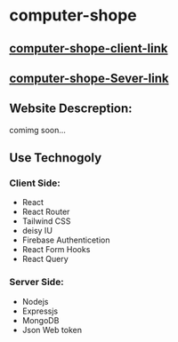 # **computer-shope**

## [computer-shope-client-link](https://computer-shope-9d005.web.app/)

## [computer-shope-Sever-link](https://task-management-stride-server.onrender.com/)

## Website Descreption:

comimg soon...

## **Use Technogoly**

### Client Side:

- React
- React Router
- Tailwind CSS
- deisy IU
- Firebase Authenticetion
- React Form Hooks
- React Query

### **Server Side:**

- Nodejs
- Expressjs
- MongoDB
- Json Web token
